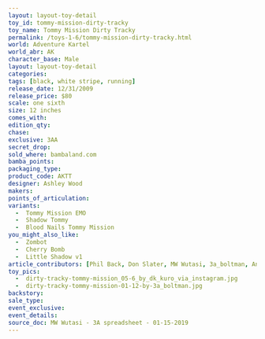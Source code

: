 ```yaml
---
layout: layout-toy-detail 
toy_id: tommy-mission-dirty-tracky
toy_name: Tommy Mission Dirty Tracky
permalink: /toys-1-6/tommy-mission-dirty-tracky.html
world: Adventure Kartel
world_abr: AK
character_base: Male
layout: layout-toy-detail
categories: 
tags: [black, white stripe, running]
release_date: 12/31/2009
release_price: $80 
scale: one sixth
size: 12 inches
comes_with: 
edition_qty: 
chase: 
exclusive: 3AA
secret_drop: 
sold_where: bambaland.com
bamba_points: 
packaging_type: 
product_code: AKTT
designer: Ashley Wood
makers: 
points_of_articulation: 
variants: 
  -  Tommy Mission EMO
  -  Shadow Tommy
  -  Blood Nails Tommy Mission
you_might_also_like: 
  -  Zombot
  -  Cherry Bomb
  -  Little Shadow v1
article_contributors: [Phil Back, Don Slater, MW Wutasi, 3a_boltman, Andhika Rahmaditya]
toy_pics: 
  -  dirty-tracky-tommy-mission_05-6_by_dk_kuro_via_instagram.jpg
  -  dirty-tracky-tommy-mission-01-12-by-3a_boltman.jpg
backstory: 
sale_type: 
event_exclusive: 
event_details: 
source_doc: MW Wutasi - 3A spreadsheet - 01-15-2019
---
```

 